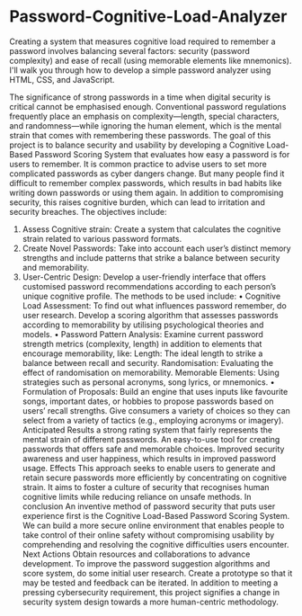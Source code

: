 # Password-Cognitive-Load-Analyzer
Creating a system that measures cognitive load required to remember a password involves balancing several factors: security (password complexity) and ease of recall (using memorable elements like mnemonics). I'll walk you through how to develop a simple password analyzer using HTML, CSS, and JavaScript.

The significance of strong passwords in a time when digital security is critical cannot be emphasised enough. Conventional password regulations frequently place an emphasis on complexity—length, special characters, and randomness—while ignoring the human element, which is the mental strain that comes with remembering these passwords. The goal of this project is to balance security and usability by developing a Cognitive Load-Based Password Scoring System that evaluates how easy a password is for users to remember. It is common practice to advise users to set more complicated passwords as cyber dangers change. But many people find it difficult to remember complex passwords, which results in bad habits like writing down passwords or using them again. In addition to compromising security, this raises cognitive burden, which can lead to irritation and security breaches. 
The objectives include:
1.	Assess Cognitive strain: Create a system that calculates the cognitive strain related to various password formats. 
2.	Create Novel Passwords: Take into account each user’s distinct memory strengths and include patterns that strike a balance between security and memorability. 
3.	User-Centric Design: Develop a user-friendly interface that offers customised password recommendations according to each person’s unique cognitive profile. 
The methods to be used include:
•	Cognitive Load Assessment: To find out what influences password remember, do user research. Develop a scoring algorithm that assesses passwords according to memorability by utilising psychological theories and models.
•	Password Pattern Analysis: Examine current password strength metrics (complexity, length) in addition to elements that encourage memorability, like: Length: The ideal length to strike a balance between recall and security. Randomisation: Evaluating the effect of randomisation on memorability.  Memorable Elements: Using strategies such as personal acronyms, song lyrics, or mnemonics. 
•	Formulation of Proposals: Build an engine that uses inputs like favourite songs, important dates, or hobbies to propose passwords based on users’ recall strengths. Give consumers a variety of choices so they can select from a variety of tactics (e.g., employing acronyms or imagery). Anticipated Results a strong rating system that fairly represents the mental strain of different passwords. An easy-to-use tool for creating passwords that offers safe and memorable choices. Improved security awareness and user happiness, which results in improved password usage.
 Effects This approach seeks to enable users to generate and retain secure passwords more efficiently by concentrating on cognitive strain. It aims to foster a culture of security that recognises human cognitive limits while reducing reliance on unsafe methods. In conclusion An inventive method of password security that puts user experience first is the Cognitive Load-Based Password Scoring System. We can build a more secure online environment that enables people to take control of their online safety without compromising usability by comprehending and resolving the cognitive difficulties users encounter. Next Actions Obtain resources and collaborations to advance development. To improve the password suggestion algorithms and score system, do some initial user research. Create a prototype so that it may be tested and feedback can be iterated. In addition to meeting a pressing cybersecurity requirement, this project signifies a change in security system design towards a more human-centric methodology.
